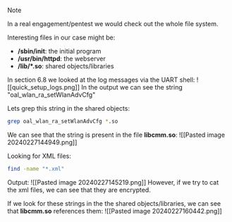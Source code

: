 >[!Note]
>In a real engagement/pentest we would check out the whole file system.

Interesting files in our case might be:
- **/sbin/init**: the initial program
- **/usr/bin/httpd**: the webserver
- **/lib/\*.so**: shared objects/libraries

In section 6.8 we looked at the log messages via the UART shell:
![[quick_setup_logs.png]]
In the output we can see the string "oal_wlan_ra_setWlanAdvCfg"

Lets grep this string in the shared objects:
```bash
grep oal_wlan_ra_setWlanAdvCfg *.so
```

We can see that the string is present in the file **libcmm.so**:
![[Pasted image 20240227144949.png]]


Looking for XML files:
```bash
find -name "*.xml"
```
Output:
![[Pasted image 20240227145219.png]]
However, if we try to cat the xml files, we can see that they are encrypted.

If we look for these strings in the the shared objects/libraries, we can see that **libcmm.so** references them:
![[Pasted image 20240227160442.png]]